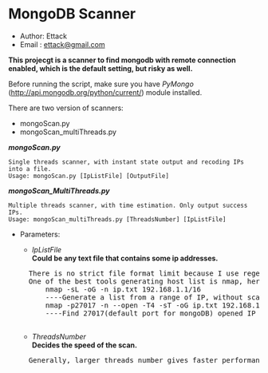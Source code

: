 MongoDB Scanner
===============
* Author: Ettack  
* Email : ettack@gmail.com

**This projecgt is a scanner to find mongodb with remote connection enabled, which is the default setting, but risky as well.**

Before running the script, make sure you have _PyMongo_ (http://api.mongodb.org/python/current/) module installed.

There are two version of scanners:

* mongoScan.py
* mongoScan_multiThreads.py

**_mongoScan.py_**  

    Single threads scanner, with instant state output and recoding IPs into a file.
    Usage: mongoScan.py [IpListFile] [OutputFile]

**_mongoScan\_MultiThreads.py_**  

    Multiple threads scanner, with time estimation. Only output success IPs.
    Usage: mongoScan_multiThreads.py [ThreadsNumber] [IpListFile]

* Parameters:
    * _IpListFile_  
    **Could be any text file that contains some ip addresses.**  
    <pre>
    There is no strict file format limit because I use regex to extract IPs.
    One of the best tools generating host list is nmap, here's how I used it:
        nmap -sL -oG -n ip.txt 192.168.1.1/16
        ----Generate a list from a range of IP, without scanning.
		nmap -p27017 -n --open -T4 -sT -oG ip.txt 192.168.1.1/24
        ----Find 27017(default port for mongoDB) opened IP
    </pre>

    * _ThreadsNumber_  
    **Decides the speed of the scan.**  
    <pre>
    Generally, larger threads number gives faster performance, but setting it too high may cause instablity.
    </pre>
